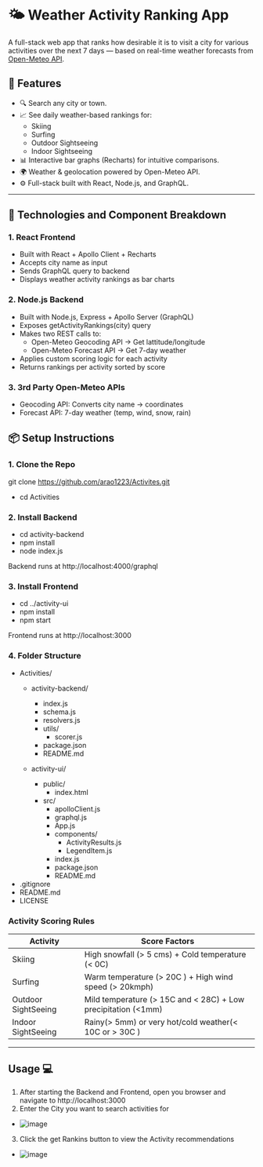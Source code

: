 # 🌤️ Weather Activity Ranking App

A full-stack web app that ranks how desirable it is to visit a city for various activities over the next 7 days — based on real-time weather forecasts from [Open-Meteo API](https://open-meteo.com/).

## 🚀 Features

- 🔍 Search any city or town.
- 📈 See daily weather-based rankings for:
  - Skiing
  - Surfing
  - Outdoor Sightseeing
  - Indoor Sightseeing
- 📊 Interactive bar graphs (Recharts) for intuitive comparisons.
- 🌍 Weather & geolocation powered by Open-Meteo API.
- ⚙️ Full-stack built with React, Node.js, and GraphQL.

---

## 🔧 Technologies and Component Breakdown
### 1. React Frontend
- Built with React + Apollo Client + Recharts
- Accepts city name as input
- Sends GraphQL query to backend
- Displays weather activity rankings as bar charts

### 2. Node.js Backend
- Built with Node.js, Express + Apollo Server (GraphQL)
- Exposes getActivityRankings(city) query
- Makes two REST calls to:
  - Open-Meteo Geocoding API → Get lattitude/longitude
  - Open-Meteo Forecast API → Get 7-day weather
- Applies custom scoring logic for each activity
- Returns rankings per activity sorted by score

### 3. 3rd Party Open-Meteo APIs
- Geocoding API: Converts city name → coordinates
- Forecast API: 7-day weather (temp, wind, snow, rain)


## 📦 Setup Instructions

### 1. Clone the Repo

git clone https://github.com/arao1223/Activites.git
- cd Activities

### 2. Install Backend
- cd activity-backend
- npm install
- node index.js

Backend runs at http://localhost:4000/graphql


### 3. Install Frontend
- cd ../activity-ui
- npm install
- npm start

Frontend runs at http://localhost:3000

### 4. Folder Structure
- Activities/
  - activity-backend/
    - index.js
    - schema.js
    - resolvers.js
    - utils/
      - scorer.js
    - package.json
    - README.md

  - activity-ui/
    - public/
      - index.html
    - src/
      - apolloClient.js
      - graphql.js
      - App.js
      - components/
        - ActivityResults.js
        - LegendItem.js
      - index.js
      - package.json
      - README.md
- .gitignore
- README.md
- LICENSE

### Activity Scoring Rules

| Activity            | Score Factors                                                  |
| ------------------- | -------------------------------------------------------------- |
| Skiing              | High snowfall (> 5 cms) + Cold temperature (< 0C)              |
| Surfing             | Warm temperature (> 20C ) + High wind speed (> 20kmph)         |
| Outdoor SightSeeing | Mild temperature (> 15C and < 28C) + Low precipitation (<1mm)  |
| Indoor SightSeeing  | Rainy(> 5mm) or very hot/cold weather(< 10C or > 30C )         |

---
## Usage :computer:

1. After starting the Backend and Frontend, open you browser and navigate to http://localhost:3000
2. Enter the City you want to search activities for
- ![image](https://github.com/user-attachments/assets/1e811cf5-c1ed-4660-9079-971472f87fe5)
3. Click the get Rankins button to view the Activity recommendations
- ![image](https://github.com/user-attachments/assets/d8c78ad0-b25f-476a-beec-7c1c1b8c12a4)




